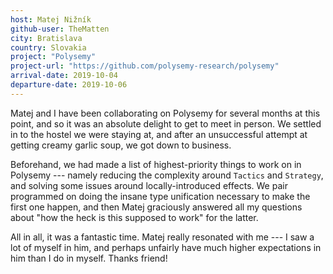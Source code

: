 ```yaml
---
host: Matej Nižník
github-user: TheMatten
city: Bratislava
country: Slovakia
project: "Polysemy"
project-url: "https://github.com/polysemy-research/polysemy"
arrival-date: 2019-10-04
departure-date: 2019-10-06
---
```


Matej and I have been collaborating on Polysemy for several months at this
point, and so it was an absolute delight to get to meet in person. We settled in
to the hostel we were staying at, and after an unsuccessful attempt at getting
creamy garlic soup, we got down to business.

Beforehand, we had made a list of highest-priority things to work on in Polysemy
--- namely reducing the complexity around `Tactics` and `Strategy`, and solving
some issues around locally-introduced effects. We pair programmed on doing the
insane type unification necessary to make the first one happen, and then Matej
graciously answered all my questions about "how the heck is this supposed to
work" for the latter.

All in all, it was a fantastic time. Matej really resonated with me --- I saw a
lot of myself in him, and perhaps unfairly have much higher expectations in him
than I do in myself. Thanks friend!

